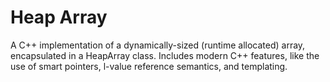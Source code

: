 # Heap Array
A C++ implementation of a dynamically-sized (runtime allocated) array, encapsulated in a HeapArray<T> class. Includes modern C++ features, like the use of smart pointers, l-value reference semantics, and templating.